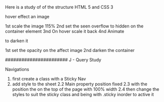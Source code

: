 Here is a study of of the structure HTML 5 and CSS 3

hover effect an image

1st scale the image 115%
2nd set the seen overflow to hidden on the container element
3nd On hover scale it back
4nd Animate

to darken it

1st set the opacity on the affect image
2nd darken the container

#######################
J - Query Study

Navigations

1. first create a class with a Sticky Nav
2. add style to the sheet
   2.2 Main property position fixed
   2.3 with the position the on the top of the page with 100% width
   2.4 then change the styles to suit the sticky class and being with .sticky inorder to active it
